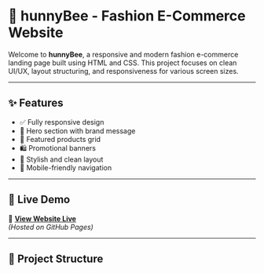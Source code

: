 # 🐝 hunnyBee - Fashion E-Commerce Website

Welcome to **hunnyBee**, a responsive and modern fashion e-commerce landing page built using HTML and CSS. This project focuses on clean UI/UX, layout structuring, and responsiveness for various screen sizes.

---

## ✨ Features

- ✅ Fully responsive design
- 🧥 Hero section with brand message
- 👜 Featured products grid
- 🛍️ Promotional banners
- 👗 Stylish and clean layout
- 📱 Mobile-friendly navigation

---

## 🚀 Live Demo

🔗 **[View Website Live](https://yahoowecanwork2.github.io/hunnyBee/)**  
*(Hosted on GitHub Pages)*

---

## 📁 Project Structure

